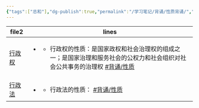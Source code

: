 ```yaml
---
{"tags":["总和"],"dg-publish":true,"permalink":"/学习笔记/背诵/性质背诵/","dgPassFrontmatter":true,"created":"2024-09-13T09:56:17.988+08:00","updated":"2024-09-23T09:32:51.620+08:00"}
---
```


<div><table class="dataview table-view-table"><thead class="table-view-thead"><tr class="table-view-tr-header"><th class="table-view-th"><span>file</span><span class="dataview small-text">2</span></th><th class="table-view-th"><span>lines</span></th></tr></thead><tbody class="table-view-tbody"><tr><td><span><a data-href="行政权" href="行政权" class="internal-link" target="_blank" rel="noopener">行政权</a></span></td><td><ul class="dataview dataview-ul dataview-result-list-ul"><li class="dataview-result-list-li"><span><ul>
<li dir="auto">行政权的性质：是国家政权和社会治理权的组成之一；是国家治理和服务社会的公权力和社会组织对社会公共事务的治理权 <a href="#背诵/性质" class="tag" target="_blank" rel="noopener">#背诵/性质</a> </li>
</ul></span></li></ul></td></tr><tr><td><span><a data-href="行政法" href="行政法" class="internal-link" target="_blank" rel="noopener">行政法</a></span></td><td><ul class="dataview dataview-ul dataview-result-list-ul"><li class="dataview-result-list-li"><span><ul>
<li dir="auto">行政法的性质： <a href="#背诵/性质" class="tag" target="_blank" rel="noopener">#背诵/性质</a></li>
</ul></span></li></ul></td></tr></tbody></table></div>
